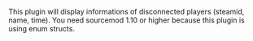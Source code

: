 This plugin will display informations of disconnected players (steamid, name, time).
You need sourcemod 1.10 or higher because this plugin is using enum structs.
